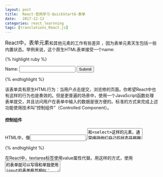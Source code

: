```yaml
---
layout: post
title:  React-官网学习-QuickStart8-表单
date:   2017-12-12
categories: react_learnning
tags: [translations_React.js]
---
```

<big>React中，表单元素</big>和其他元素的工作有些差异 ，因为表单元素天生包括一些内置状态。举例来说，这个原生HTML表单接受一个name:


{% highlight ruby %}

<form>
  <label>
    Name:
    <input type="text" name="name" />
  </label>
  <input type="submit" value="Submit" />
</form>

{% endhighlight %}

该表单具有原生HTML行为：当用户点击提交，浏览修的页面。你希望React中也有这样的行为也是奏效的。但是更普遍的场景中，使用一个JavaScript函数处理表单提交，并且访问用户在表单中输入的数据是很方便的。标准的方式来完成上述功能使用技术叫“控制组件”（Controlled Component）。

#### 控制组件

HTML中，像<input>,<textarea>和<select>这样的元素，通常维持他们自己的状态并根据用户输入更新。在React中，可变的状态通常在组件的state中体现并且只能由setState()更新。

将React状态变成“真理的唯一源头”，我们就能将这两点结合起来。接着，渲染了表单的React组件也能在用户随之而来的输入中控制着表单。一个由React控制着的输入表单元素在这种方式下就叫“控制组件”。

举例，如果我们想将先前的例子变成点击提交后输出name，我们可以把表单写成像控制组件那样：

{% highlight ruby %}

class NameForm extends React.Component {
  constructor(props) {
    super(props);
    this.state = {value: ''};

    this.handleChange = this.handleChange.bind(this);
    this.handleSubmit = this.handleSubmit.bind(this);
  }

  handleChange(event) {
    this.setState({value: event.target.value});
  }

  handleSubmit(event) {
    alert('A name was submitted: ' + this.state.value);
    event.preventDefault();
  }

  render() {
    return (
      <form onSubmit={this.handleSubmit}>
        <label>
          Name:
          <input type="text" value={this.state.value} onChange={this.handleChange} />
        </label>
        <input type="submit" value="Submit" />
      </form>
    );
  }
}

{% endhighlight %}

既然value属性是我们表单自己设置的，那显示的值永远是this.state.value，反映着‘真理的源头’。由于在每一次键盘输入后都会调用handleChange来更新state状态，显示在界面的数值就会根据用户输入更新。

使用控制组件，每一个可变状态将会关联一个处理函数。这使得它可以直接修改或者验证用户输入。举例来说，假如我们想强行的把name变成大写字母，我们可以再handleChange中这样写：

{% highlight ruby %}

handleChange(event) {
  this.setState({value: event.target.value.toUpperCase()});
}

{% endhighlight %}

#### 标签:textarea

在HTML中，textarea标签通过其子元素定义它的文本。

{% highlight ruby %}

<textarea>
  Hello there, this is some text in a text area
</textarea>

{% endhighlight %}

在React中，textarea标签使用value属性代替。用这样的方式，使用<textarea>的表单就可以写得和单独使用input的表单极其相似：

{% highlight ruby %}

class EssayForm extends React.Component {
  constructor(props) {
    super(props);
    this.state = {
      value: 'Please write an essay about your favorite DOM element.'
    };

    this.handleChange = this.handleChange.bind(this);
    this.handleSubmit = this.handleSubmit.bind(this);
  }

  handleChange(event) {
    this.setState({value: event.target.value});
  }

  handleSubmit(event) {
    alert('An essay was submitted: ' + this.state.value);
    event.preventDefault();
  }

  render() {
    return (
      <form onSubmit={this.handleSubmit}>
        <label>
          Name:
          <textarea value={this.state.value} onChange={this.handleChange} />
        </label>
        <input type="submit" value="Submit" />
      </form>
    );
  }
}

{% endhighlight %}

注意我们在构造器中初始化this.state.value，这样textarea一开始就有文字在里面。

#### 标签：select

HTML中，<select> 标签生成下拉表单，举例，下面的HTML生成喜好的列表：

{% highlight ruby %}

<select>
  <option value="grapefruit">Grapefruit</option>
  <option value="lime">Lime</option>
  <option selected value="coconut">Coconut</option>
  <option value="mango">Mango</option>
</select>

{% endhighlight %}

注意Coconut选项是默认初始选择的，因为设置了selected属性。React中，不用selected属性，用select根标签中的value属性。这样对于控制组件来说更方便因为你只需在一处更新，就像这样:

{% highlight ruby %}

class FlavorForm extends React.Component {
  constructor(props) {
    super(props);
    this.state = {value: 'coconut'};

    this.handleChange = this.handleChange.bind(this);
    this.handleSubmit = this.handleSubmit.bind(this);
  }

  handleChange(event) {
    this.setState({value: event.target.value});
  }

  handleSubmit(event) {
    alert('Your favorite flavor is: ' + this.state.value);
    event.preventDefault();
  }

  render() {
    return (
      <form onSubmit={this.handleSubmit}>
        <label>
          Pick your favorite La Croix flavor:
          <select value={this.state.value} onChange={this.handleChange}>
            <option value="grapefruit">Grapefruit</option>
            <option value="lime">Lime</option>
            <option value="coconut">Coconut</option>
            <option value="mango">Mango</option>
          </select>
        </label>
        <input type="submit" value="Submit" />
      </form>
    );
  }
}

{% endhighlight %}

总之，这样<input type="text">, <textarea>, 以及 <select> 工作起来就很相似-- 他们都接受value属性，通过value可以实现控制组件。

>注意：
你也能在value属性中传递一个数组,这样做能实现多选项选中：
<select multiple={true} value={['B', 'C']}>

#### 处理多种输入

当你需要处理多个被控制的input元素，你需要在每一个元素中添加一个name属性并且让处理函数根据event.target.name的值来决定做什么。

例如：

{% highlight ruby %}

class Reservation extends React.Component {
  constructor(props) {
    super(props);
    this.state = {
      isGoing: true,
      numberOfGuests: 2
    };

    this.handleInputChange = this.handleInputChange.bind(this);
  }

  handleInputChange(event) {
    const target = event.target;
    const value = target.type === 'checkbox' ? target.checked : target.value;
    const name = target.name;

    this.setState({
      [name]: value
    });
    alert(name + " : " + value);
  }

  render() {
    return (
      <form>
        <label>
          Is going:
          <input
            name="isGoing"
            type="checkbox"
            checked={this.state.isGoing}
            onChange={this.handleInputChange} />
        </label>
        <br />
        <label>
          Number of guests:
          <input
            name="numberOfGuests"
            type="number"
            value={this.state.numberOfGuests}
            onChange={this.handleInputChange} />
        </label>
      </form>
    );
  }
}

ReactDOM.render(
  <Reservation />,
  document.getElementById('root')
);

{% endhighlight %}

记下你如何使用ES6[计算属性名语法](https://developer.mozilla.org/en-US/docs/Web/JavaScript/Reference/Operators/Object_initializer#Computed_property_names)来更新与input name一致的state:

{% highlight ruby %}

this.setState({
  [name]: value
});

{% endhighlight %}

这和ES5中这样的代码等价:

{% highlight ruby %}

var partialState = {};
partialState[name] = value;
this.setState(partialState);

{% endhighlight %}

另外，由于setState()会自动合并部分state到当前state对象中,我们中需调用该方法更新改变的部分。

#### 控制输入NULL值

明晰在控制组件中value属性防止用户修改输入值，除非你就是这样想的。如果你是有一个明确的值但是这个组件依旧是可编辑的，那有可能会意外的收获udefined或者null这种值。

下面的代码展示了这样的事：（input一开始是锁定着的但是短暂间隔之后又变得可编辑了‘<input value={null} />’--这样会变得可编辑）

{% highlight ruby %}

ReactDOM.render(<input value="hi" />, mountNode);

setTimeout(function() {
  ReactDOM.render(<input value={null} />, mountNode);
}, 1000);

{% endhighlight %}

#### 控制组件的替代

使用控制组件有时变的很冗长，因为你需要为每一个数据可以改变的书写事件处理并且通话React组件输送所有的输入状态。这样在当你把一个先前存在的代码库变成React时，或者在非React应用中集成React应用时尤其使人厌烦。着这些状况下，学习下[非控制组件](https://reactjs.org/docs/uncontrolled-components.html),这是一种控制组件的替代技术。

[官网文章 Quick Start :Form](https://reactjs.org/docs/forms.html)
